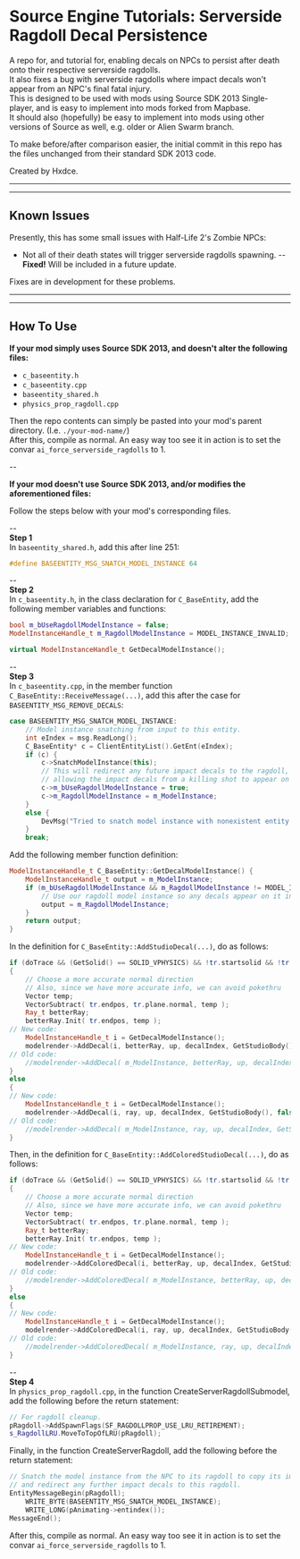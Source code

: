 # Source Engine Tutorials: Serverside Ragdoll Decal Persistence

A repo for, and tutorial for, enabling decals on NPCs to persist after death onto their respective serverside ragdolls.  
It also fixes a bug with serverside ragdolls where impact decals won't appear from an NPC's final fatal injury.  
This is designed to be used with mods using Source SDK 2013 Single-player, and is easy to implement into mods forked from Mapbase.  
It should also (hopefully) be easy to implement into mods using other versions of Source as well, e.g. older or Alien Swarm branch.  

To make before/after comparison easier, the initial commit in this repo has the files unchanged from their standard SDK 2013 code.

Created by Hxdce.
****
****


## Known Issues

Presently, this has some small issues with Half-Life 2's Zombie NPCs:

* Not all of their death states will trigger serverside ragdolls spawning. -- **Fixed!** Will be included in a future update.

Fixes are in development for these problems.
****
****


## How To Use

**If your mod simply uses Source SDK 2013, and doesn't alter the following files:**
* `c_baseentity.h`
* `c_baseentity.cpp`
* `baseentity_shared.h`
* `physics_prop_ragdoll.cpp`

Then the repo contents can simply be pasted into your mod's parent directory. (I.e. `./your-mod-name/`)  
After this, compile as normal. An easy way too see it in action is to set the convar `ai_force_serverside_ragdolls` to 1.

--  

**If your mod doesn't use Source SDK 2013, and/or modifies the aforementioned files:**

Follow the steps below with your mod's corresponding files.

--  
**Step 1**  
In `baseentity_shared.h`, add this after line 251:
```cpp
#define BASEENTITY_MSG_SNATCH_MODEL_INSTANCE 64
```

--  
**Step 2**  
In `c_baseentity.h`, in the class declaration for `C_BaseEntity`, add the following member variables and functions:
```cpp
bool m_bUseRagdollModelInstance = false;
ModelInstanceHandle_t m_RagdollModelInstance = MODEL_INSTANCE_INVALID;

virtual ModelInstanceHandle_t GetDecalModelInstance();
```

--  
**Step 3**  
In `c_baseentity.cpp`, in the member function `C_BaseEntity::ReceiveMessage(...)`, add this after the case for `BASEENTITY_MSG_REMOVE_DECALS`:
```cpp
case BASEENTITY_MSG_SNATCH_MODEL_INSTANCE:
    // Model instance snatching from input to this entity.
    int eIndex = msg.ReadLong();
    C_BaseEntity* c = ClientEntityList().GetEnt(eIndex);
	if (c) {
		c->SnatchModelInstance(this);
		// This will redirect any future impact decals to the ragdoll, 
		// allowing the impact decals from a killing shot to appear on it as well.
		c->m_bUseRagdollModelInstance = true;
		c->m_RagdollModelInstance = m_ModelInstance;
	}
	else {
		DevMsg("Tried to snatch model instance with nonexistent entity!\n");
	}
    break;
```
Add the following member function definition:
```cpp
ModelInstanceHandle_t C_BaseEntity::GetDecalModelInstance() {
	ModelInstanceHandle_t output = m_ModelInstance;
	if (m_bUseRagdollModelInstance && m_RagdollModelInstance != MODEL_INSTANCE_INVALID) {
		// Use our ragdoll model instance so any decals appear on it instead.
		output = m_RagdollModelInstance;
	}
	return output;
}
```
In the definition for `C_BaseEntity::AddStudioDecal(...)`, do as follows:
```cpp
if (doTrace && (GetSolid() == SOLID_VPHYSICS) && !tr.startsolid && !tr.allsolid)
{
	// Choose a more accurate normal direction
	// Also, since we have more accurate info, we can avoid pokethru
	Vector temp;
	VectorSubtract( tr.endpos, tr.plane.normal, temp );
	Ray_t betterRay;
	betterRay.Init( tr.endpos, temp );
// New code:
	ModelInstanceHandle_t i = GetDecalModelInstance();
	modelrender->AddDecal(i, betterRay, up, decalIndex, GetStudioBody(), true, maxLODToDecal);
// Old code:
	//modelrender->AddDecal( m_ModelInstance, betterRay, up, decalIndex, GetStudioBody(), true, maxLODToDecal );
}
else
{
// New code:
	ModelInstanceHandle_t i = GetDecalModelInstance();
	modelrender->AddDecal(i, ray, up, decalIndex, GetStudioBody(), false, maxLODToDecal);
// Old code:
	//modelrender->AddDecal( m_ModelInstance, ray, up, decalIndex, GetStudioBody(), false, maxLODToDecal );
}
```

Then, in the definition for `C_BaseEntity::AddColoredStudioDecal(...)`, do as follows:
```cpp
if (doTrace && (GetSolid() == SOLID_VPHYSICS) && !tr.startsolid && !tr.allsolid)
{
	// Choose a more accurate normal direction
	// Also, since we have more accurate info, we can avoid pokethru
	Vector temp;
	VectorSubtract( tr.endpos, tr.plane.normal, temp );
	Ray_t betterRay;
	betterRay.Init( tr.endpos, temp );
// New code:
	ModelInstanceHandle_t i = GetDecalModelInstance();
	modelrender->AddColoredDecal(i, betterRay, up, decalIndex, GetStudioBody(), cColor, true, maxLODToDecal);
// Old code:
	//modelrender->AddColoredDecal( m_ModelInstance, betterRay, up, decalIndex, GetStudioBody(), cColor, true, maxLODToDecal );
}
else
{
// New code:
	ModelInstanceHandle_t i = GetDecalModelInstance();
	modelrender->AddColoredDecal(i, ray, up, decalIndex, GetStudioBody(), cColor, false, maxLODToDecal);
// Old code:
	//modelrender->AddColoredDecal( m_ModelInstance, ray, up, decalIndex, GetStudioBody(), cColor, false, maxLODToDecal );
}
```


--  
**Step 4**  
In `physics_prop_ragdoll.cpp`, in the function CreateServerRagdollSubmodel, add the following before the return statement:
```cpp
// For ragdoll cleanup.
pRagdoll->AddSpawnFlags(SF_RAGDOLLPROP_USE_LRU_RETIREMENT);
s_RagdollLRU.MoveToTopOfLRU(pRagdoll);
```
Finally, in the function CreateServerRagdoll, add the following before the return statement:
```cpp
// Snatch the model instance from the NPC to its ragdoll to copy its impact decals,
// and redirect any further impact decals to this ragdoll.
EntityMessageBegin(pRagdoll);
	WRITE_BYTE(BASEENTITY_MSG_SNATCH_MODEL_INSTANCE);
	WRITE_LONG(pAnimating->entindex());
MessageEnd();
```

After this, compile as normal. An easy way too see it in action is to set the convar `ai_force_serverside_ragdolls` to 1.
